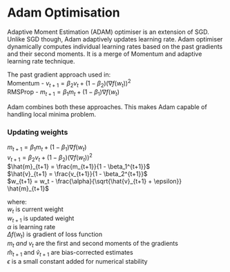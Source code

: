 # Adam Optimisation  

Adaptive Moment Estimation (ADAM) optimiser is an extension of SGD. Unlike SGD though, Adam adaptively updates learning rate. Adam optimiser dynamically computes individual learning rates based on the past gradients and their second moments. It is a merge of Momentum and adaptive learning rate technique.   

The past gradient approach used in:  
Momentum - $v_{t+1} = \beta_2 v_t + (1 - \beta_2) (\nabla f(w_t))^2$  
RMSProp - $m_{t+1} = \beta_1 m_t + (1 - \beta_1) \nabla f(w_t)$  

Adam combines both these approaches. This makes Adam capable of handling local minima problem.  
### Updating weights
$m_{t+1} = \beta_1 m_t + (1 - \beta_1) \nabla f(w_t)$  
$v_{t+1} = \beta_2 v_t + (1 - \beta_2) (\nabla f(w_t))^2$  
$\hat{m}_{t+1} = \frac{m_{t+1}}{1 - \beta_1^{t+1}}$  
$\hat{v}_{t+1} = \frac{v_{t+1}}{1 - \beta_2^{t+1}}$  
$w_{t+1} = w_t - \frac{\alpha}{\sqrt{\hat{v}_{t+1} + \epsilon}} \hat{m}_{t+1}$  

$\text{where}:$  
$w_t \ \text{is current weight}$  
$w_{t+1}\ \text{is updated weight}$   
$\alpha \ \text{is learning rate}$  
$\Delta f(w_t) \ \text{is gradient of loss function}$   
$m_t \ and \ v_t \ \text{are the first and second moments of the gradients}$  
$\hat{m}_{t+1} \ \text{and} \ \hat{v}_{t+1} \ \text{are bias-corrected estimates}$   
$\epsilon \ \text{is a small constant added for numerical stability}$  



